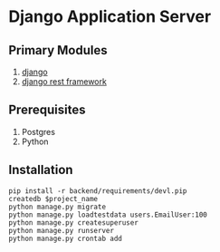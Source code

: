 # Django Application Server

## Primary Modules
1. [django](https://www.djangoproject.com/)
1. [django rest framework](http://www.django-rest-framework.org/)

## Prerequisites
1. Postgres
1. Python

## Installation
```
pip install -r backend/requirements/devl.pip
createdb $project_name
python manage.py migrate
python manage.py loadtestdata users.EmailUser:100
python manage.py createsuperuser
python manage.py runserver
python manage.py crontab add
```
